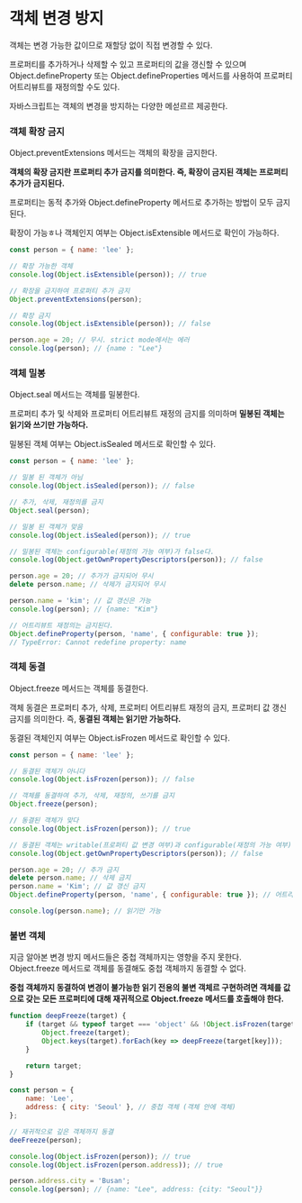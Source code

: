 # 객체 변경 방지

객체는 변경 가능한 값이므로 재할당 없이 직접 변경할 수 있다.

프로퍼티를 추가하거나 삭제할 수 있고 프로퍼티의 값을 갱신할 수 있으며 Object.defineProperty 또는 Object.defineProperties 메서드를 사용하여 프로퍼티 어트리뷰트를 재정의할 수도 있다.

자바스크립트는 객체의 변경을 방지하는 다양한 메섣르르 제공한다.

### 객체 확장 금지

Object.preventExtensions 메서드는 객체의 확장을 금지한다.

**객체의 확장 금지란 프로퍼티 추가 금지를 의미한다. 즉, 확장이 금지된 객체는 프로퍼티 추가가 금지된다.**

프로퍼티는 동적 추가와 Object.defineProperty 메서드로 추가하는 방법이 모두 금지된다.

확장이 가능ㅎ나 객체인지 여부는 Object.isExtensible 메서드로 확인이 가능하다.

```javascript
const person = { name: 'lee' };

// 확장 가능한 객체
console.log(Object.isExtensible(person)); // true

// 확장을 금지하여 프로퍼티 추가 금지
Object.preventExtensions(person);

// 확장 금지
console.log(Object.isExtensible(person)); // false

person.age = 20; // 무시. strict mode에서는 에러
console.log(person); // {name : "Lee"}
```

### 객체 밀봉

Object.seal 메서드는 객체를 밀봉한다.

프로퍼티 추가 및 삭제와 프로퍼티 어트리뷰트 재정의 금지를 의미하며 **밀봉된 객체는 읽기와 쓰기만 가능하다.**

밀봉된 객체 여부는 Object.isSealed 메서드로 확인할 수 있다.

```javascript
const person = { name: 'lee' };

// 밀봉 된 객체가 아님
console.log(Object.isSealed(person)); // false

// 추가, 삭제, 재정의를 금지
Object.seal(person);

// 밀봉 된 객체가 맞음
console.log(Object.isSealed(person)); // true

// 밀봉된 객체는 configurable(재정의 가능 여부)가 false다.
console.log(Object.getOwnPropertyDescriptors(person)); // false

person.age = 20; // 추가가 금지되어 무시
delete person.name; // 삭제가 금지되어 무시

person.name = 'kim'; // 값 갱신은 가능
console.log(person); // {name: "Kim"}

// 어트리뷰트 재정의는 금지된다.
Object.defineProperty(person, 'name', { configurable: true });
// TypeError: Cannot redefine property: name
```

### 객체 동결

Object.freeze 메서드는 객체를 동결한다.

객체 동결은 프로퍼티 추가, 삭제, 프로퍼티 어트리뷰트 재정의 금지, 프로퍼티 값 갱신 금지를 의미한다. 즉, **동결된 객체는 읽기만 가능하다.**

동결된 객체인지 여부는 Object.isFrozen 메서드로 확인할 수 있다.

```javascript
const person = { name: 'lee' };

// 동결된 객체가 아니다
console.log(Object.isFrozen(person)); // false

// 객체를 동결하여 추가, 삭제, 재정의, 쓰기를 금지
Object.freeze(person);

// 동결된 객체가 맞다
console.log(Object.isFrozen(person)); // true

// 동결된 객체는 writable(프로퍼티 값 변경 여부)과 configurable(재정의 가능 여부)이 false다.
console.log(Object.getOwnPropertyDescriptors(person)); // false

person.age = 20; // 추가 금지
delete person.name; // 삭제 금지
person.name = 'Kim'; // 값 갱신 금지
Object.defineProperty(person, 'name', { configurable: true }); // 어트리뷰트 재정의 금지

console.log(person.name); // 읽기만 가능
```

### 불변 객체

지금 알아본 변경 방지 메서드들은 중첩 객체까지는 영향을 주지 못한다. Object.freeze 메서드로 객체를 동결해도 중첩 객체까지 동결할 수 없다.

**중첩 객체까지 동결하여 변경이 불가능한 읽기 전용의 불변 객체르 구현하려면 객체를 값으로 갖는 모든 프로퍼티에 대해 재귀적으로 Object.freeze 메서드를 호출해야 한다.**

```javascript
function deepFreeze(target) {
    if (target && typeof target === 'object' && !Object.isFrozen(target)) {
        Object.freeze(target);
        Object.keys(target).forEach(key => deepFreeze(target[key]));
    }

    return target;
}

const person = {
    name: 'Lee',
    address: { city: 'Seoul' }, // 중첩 객체 (객체 안에 객체)
};

// 재귀적으로 깊은 객체까지 동결
deeFreeze(person);

console.log(Object.isFrozen(person)); // true
console.log(Object.isFrozen(person.address)); // true

person.address.city = 'Busan';
console.log(person); // {name: "Lee", address: {city: "Seoul"}}
```
